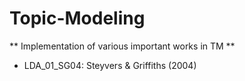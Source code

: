 # Topic-Modeling
** Implementation of various important works in TM **

* LDA_01_SG04: Steyvers & Griffiths (2004)
